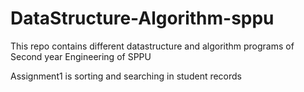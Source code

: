 # DataStructure-Algorithm-sppu
This repo contains different datastructure and algorithm programs of Second year Engineering of SPPU

Assignment1 is sorting and searching in student records
